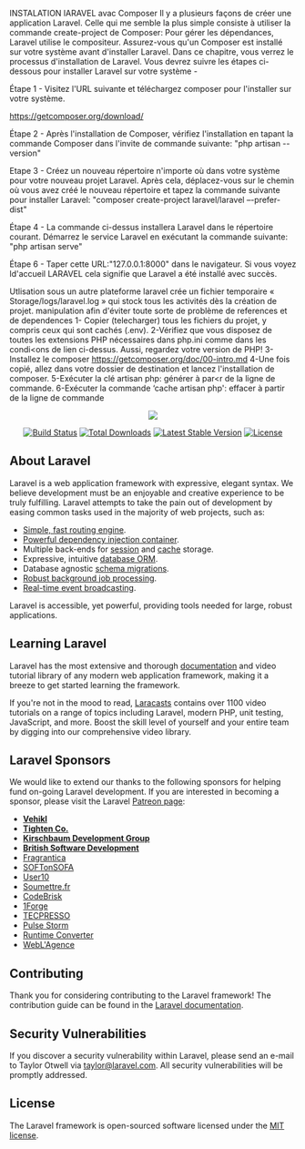 
INSTALATION lARAVEL avac Composer
Il y a plusieurs façons de créer une application Laravel. Celle qui me semble la plus simple consiste à utiliser la commande create-project de Composer:
Pour gérer les dépendances, Laravel utilise le compositeur. Assurez-vous qu'un Composer est installé sur votre système avant d'installer Laravel. Dans ce chapitre, vous verrez le processus d'installation de Laravel. Vous devrez suivre les étapes ci-dessous pour installer Laravel sur votre système -

Étape 1 - Visitez l'URL suivante et téléchargez composer pour l'installer sur votre système.

https://getcomposer.org/download/

Étape 2 - Après l'installation de Composer, vérifiez l'installation en tapant la commande Composer dans l'invite de commande suivante: "php artisan --version"

Etape 3 - Créez
un nouveau répertoire n'importe où dans votre système pour votre nouveau projet Laravel. Après cela, déplacez-vous sur le chemin où vous avez créé le nouveau répertoire et tapez la commande suivante pour installer Laravel:
"composer create-project laravel/laravel –-prefer-dist"

Étape 4 - La commande ci-dessus installera Laravel dans le répertoire courant. Démarrez le service Laravel en exécutant la commande suivante:
"php artisan serve"

Étape 6 - Taper  cette URL:"127.0.0.1:8000" dans le navigateur. Si vous voyez ld'accueil LARAVEL cela signifie que Laravel a été installé avec succès.

Utlisation sous un autre plateforme
laravel crée un fichier temporaire « Storage/logs/laravel.log » qui stock tous les activités dès
la création de projet.
manipulation afin d'éviter toute sorte de problème de references et de dependences
1- Copier (telecharger) tous les fichiers du projet, y compris ceux qui sont cachés (.env).
2-Vérifiez que vous disposez de toutes les extensions PHP nécessaires dans php.ini comme
dans les condi<ons de lien ci-dessus. Aussi, regardez votre version de PHP!
3-Installez le composer https://getcomposer.org/doc/00-intro.md
4-Une fois copié, allez dans votre dossier de destination et lancez l'installation de composer.
5-Exécuter la clé artisan php: générer à par<r de la ligne de commande.
6-Exécuter la commande ‘cache artisan php': effacer à partir de la ligne de commande






<p align="center"><img src="https://laravel.com/assets/img/components/logo-laravel.svg"></p>

<p align="center">
<a href="https://travis-ci.org/laravel/framework"><img src="https://travis-ci.org/laravel/framework.svg" alt="Build Status"></a>
<a href="https://packagist.org/packages/laravel/framework"><img src="https://poser.pugx.org/laravel/framework/d/total.svg" alt="Total Downloads"></a>
<a href="https://packagist.org/packages/laravel/framework"><img src="https://poser.pugx.org/laravel/framework/v/stable.svg" alt="Latest Stable Version"></a>
<a href="https://packagist.org/packages/laravel/framework"><img src="https://poser.pugx.org/laravel/framework/license.svg" alt="License"></a>
</p>

## About Laravel

Laravel is a web application framework with expressive, elegant syntax. We believe development must be an enjoyable and creative experience to be truly fulfilling. Laravel attempts to take the pain out of development by easing common tasks used in the majority of web projects, such as:

- [Simple, fast routing engine](https://laravel.com/docs/routing).
- [Powerful dependency injection container](https://laravel.com/docs/container).
- Multiple back-ends for [session](https://laravel.com/docs/session) and [cache](https://laravel.com/docs/cache) storage.
- Expressive, intuitive [database ORM](https://laravel.com/docs/eloquent).
- Database agnostic [schema migrations](https://laravel.com/docs/migrations).
- [Robust background job processing](https://laravel.com/docs/queues).
- [Real-time event broadcasting](https://laravel.com/docs/broadcasting).

Laravel is accessible, yet powerful, providing tools needed for large, robust applications.

## Learning Laravel

Laravel has the most extensive and thorough [documentation](https://laravel.com/docs) and video tutorial library of any modern web application framework, making it a breeze to get started learning the framework.

If you're not in the mood to read, [Laracasts](https://laracasts.com) contains over 1100 video tutorials on a range of topics including Laravel, modern PHP, unit testing, JavaScript, and more. Boost the skill level of yourself and your entire team by digging into our comprehensive video library.

## Laravel Sponsors

We would like to extend our thanks to the following sponsors for helping fund on-going Laravel development. If you are interested in becoming a sponsor, please visit the Laravel [Patreon page](https://patreon.com/taylorotwell):

- **[Vehikl](https://vehikl.com/)**
- **[Tighten Co.](https://tighten.co)**
- **[Kirschbaum Development Group](https://kirschbaumdevelopment.com)**
- **[British Software Development](https://www.britishsoftware.co)**
- [Fragrantica](https://www.fragrantica.com)
- [SOFTonSOFA](https://softonsofa.com/)
- [User10](https://user10.com)
- [Soumettre.fr](https://soumettre.fr/)
- [CodeBrisk](https://codebrisk.com)
- [1Forge](https://1forge.com)
- [TECPRESSO](https://tecpresso.co.jp/)
- [Pulse Storm](http://www.pulsestorm.net/)
- [Runtime Converter](http://runtimeconverter.com/)
- [WebL'Agence](https://weblagence.com/)

## Contributing

Thank you for considering contributing to the Laravel framework! The contribution guide can be found in the [Laravel documentation](https://laravel.com/docs/contributions).

## Security Vulnerabilities

If you discover a security vulnerability within Laravel, please send an e-mail to Taylor Otwell via [taylor@laravel.com](mailto:taylor@laravel.com). All security vulnerabilities will be promptly addressed.

## License

The Laravel framework is open-sourced software licensed under the [MIT license](https://opensource.org/licenses/MIT).
